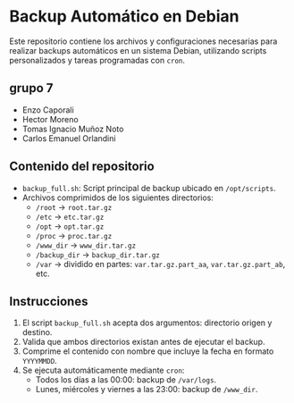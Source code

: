 # Backup Automático en Debian

Este repositorio contiene los archivos y configuraciones necesarias para realizar backups automáticos en un sistema Debian, utilizando scripts personalizados y tareas programadas con `cron`.

## grupo 7

- Enzo Caporali
- Hector Moreno
- Tomas Ignacio Muñoz Noto
- Carlos Emanuel Orlandini

## Contenido del repositorio

- `backup_full.sh`: Script principal de backup ubicado en `/opt/scripts`.
- Archivos comprimidos de los siguientes directorios:
  - `/root` → `root.tar.gz`
  - `/etc` → `etc.tar.gz`
  - `/opt` → `opt.tar.gz`
  - `/proc` → `proc.tar.gz`
  - `/www_dir` → `www_dir.tar.gz`
  - `/backup_dir` → `backup_dir.tar.gz`
  - `/var` → dividido en partes: `var.tar.gz.part_aa`, `var.tar.gz.part_ab`, etc.

## Instrucciones

1. El script `backup_full.sh` acepta dos argumentos: directorio origen y destino.
2. Valida que ambos directorios existan antes de ejecutar el backup.
3. Comprime el contenido con nombre que incluye la fecha en formato `YYYYMMDD`.
4. Se ejecuta automáticamente mediante `cron`:
   - Todos los días a las 00:00: backup de `/var/logs`.
   - Lunes, miércoles y viernes a las 23:00: backup de `/www_dir`.


